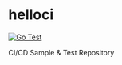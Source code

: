 # helloci
[![Go Test](https://github.com/SeasonPilot/helloci/actions/workflows/helloci.yml/badge.svg)](https://github.com/SeasonPilot/helloci/actions/workflows/helloci.yml)


CI/CD Sample & Test Repository
